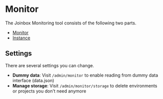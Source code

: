 # Monitor
The Joinbox Monitoring tool consists of the following two parts.
- [Monitor](https://github.com/joinbox/d9-module-monitor)
- [Instance](https://github.com/joinbox/d9-module-monitor-instance)

## Settings
There are several settings you can change.
- **Dummy data**: Visit `/admin/monitor` to enable reading from dummy data interface (data.json)
- **Manage storage**:  Visit `/admin/monitor/storage` to delete environments or projects you don't need anymore
